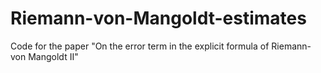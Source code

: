 # Riemann-von-Mangoldt-estimates
Code for the paper "On the error term in the explicit formula of Riemann-von Mangoldt II"
